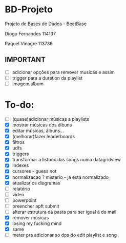 # BD-Projeto
Projeto de Bases de Dados - BeatBase

Diogo Fernandes 114137

Raquel Vinagre 113736

## IMPORTANT
- [ ]  adicionar opções para remover musicas e assim
- [ ]  trigger para a duration da playlist
- [ ]  imagem album

# To-do:
- [ ]  (quase)adicionar músicas a playlists
- [x]  mostrar músicas dos álbuns
- [x]  editar músicas, álbuns...
- [x]  (melhorar)fazer leaderboards
- [x]  filtros
- [x]  udfs
- [x]  triggers
- [x]  transformar a listbox das songs numa datagridview 
- [x]  indexes
- [x]  cursores - guess not
- [x]  normalizacao ? misterio - já está normalizado
- [x]  atualizar os diagramas
- [ ]  relatório
- [ ]  vídeo
- [ ]  powerpoint
- [ ]  preencher apft submit
- [ ]  alterar estrutura da pasta para ser igual à do mail
- [x]  remover músicas
- [x]  losing my fucking mind
- [x]  same
- [ ]  meter pra adicionar so dps do edit playlist e song
